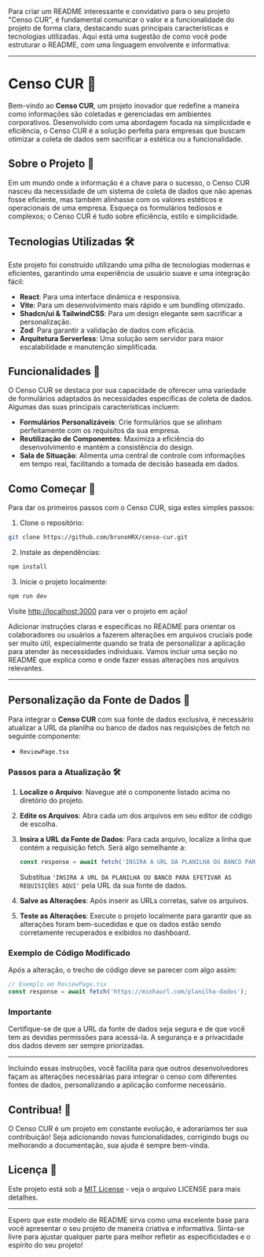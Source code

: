 Para criar um README interessante e convidativo para o seu projeto "Censo CUR", é fundamental comunicar o valor e a funcionalidade do projeto de forma clara, destacando suas principais características e tecnologias utilizadas. Aqui está uma sugestão de como você pode estruturar o README, com uma linguagem envolvente e informativa:

---

# Censo CUR 🚀

Bem-vindo ao **Censo CUR**, um projeto inovador que redefine a maneira como informações são coletadas e gerenciadas em ambientes corporativos. Desenvolvido com uma abordagem focada na simplicidade e eficiência, o Censo CUR é a solução perfeita para empresas que buscam otimizar a coleta de dados sem sacrificar a estética ou a funcionalidade.

## Sobre o Projeto 📘

Em um mundo onde a informação é a chave para o sucesso, o Censo CUR nasceu da necessidade de um sistema de coleta de dados que não apenas fosse eficiente, mas também alinhasse com os valores estéticos e operacionais de uma empresa. Esqueça os formulários tediosos e complexos; o Censo CUR é tudo sobre eficiência, estilo e simplicidade.

## Tecnologias Utilizadas 🛠

Este projeto foi construído utilizando uma pilha de tecnologias modernas e eficientes, garantindo uma experiência de usuário suave e uma integração fácil:

- **React**: Para uma interface dinâmica e responsiva.
- **Vite**: Para um desenvolvimento mais rápido e um bundling otimizado.
- **Shadcn/ui & TailwindCSS**: Para um design elegante sem sacrificar a personalização.
- **Zod**: Para garantir a validação de dados com eficácia.
- **Arquitetura Serverless**: Uma solução sem servidor para maior escalabilidade e manutenção simplificada.

## Funcionalidades 🌟

O Censo CUR se destaca por sua capacidade de oferecer uma variedade de formulários adaptados às necessidades específicas de coleta de dados. Algumas das suas principais características incluem:

- **Formulários Personalizáveis**: Crie formulários que se alinham perfeitamente com os requisitos da sua empresa.
- **Reutilização de Componentes**: Maximiza a eficiência do desenvolvimento e mantém a consistência do design.
- **Sala de Situação**: Alimenta uma central de controle com informações em tempo real, facilitando a tomada de decisão baseada em dados.

## Como Começar 🚀

Para dar os primeiros passos com o Censo CUR, siga estes simples passos:

1. Clone o repositório:
```bash
git clone https://github.com/brunoHRX/censo-cur.git
```

2. Instale as dependências:
```bash
npm install
```

3. Inicie o projeto localmente:
```bash
npm run dev
```

Visite [http://localhost:3000](http://localhost:3000) para ver o projeto em ação!

Adicionar instruções claras e específicas no README para orientar os colaboradores ou usuários a fazerem alterações em arquivos cruciais pode ser muito útil, especialmente quando se trata de personalizar a aplicação para atender às necessidades individuais. Vamos incluir uma seção no README que explica como e onde fazer essas alterações nos arquivos relevantes.

---

## Personalização da Fonte de Dados 🔄

Para integrar o **Censo CUR** com sua fonte de dados exclusiva, é necessário atualizar a URL da planilha ou banco de dados nas requisições de fetch no seguinte componente:

- `ReviewPage.tsx`


### Passos para a Atualização 🛠

1. **Localize o Arquivo**: Navegue até o componente listado acima no diretório do projeto.

2. **Edite os Arquivos**: Abra cada um dos arquivos em seu editor de código de escolha.

3. **Insira a URL da Fonte de Dados**:
   Para cada arquivo, localize a linha que contém a requisição fetch. Será algo semelhante a:
   ```typescript
   const response = await fetch('INSIRA A URL DA PLANILHA OU BANCO PARA EFETIVAR AS REQUISIÇÕES AQUI');
   ```
   Substitua `'INSIRA A URL DA PLANILHA OU BANCO PARA EFETIVAR AS REQUISIÇÕES AQUI'` pela URL da sua fonte de dados.

4. **Salve as Alterações**: Após inserir as URLs corretas, salve os arquivos.

5. **Teste as Alterações**: Execute o projeto localmente para garantir que as alterações foram bem-sucedidas e que os dados estão sendo corretamente recuperados e exibidos no dashboard.

### Exemplo de Código Modificado

Após a alteração, o trecho de código deve se parecer com algo assim:

```typescript
// Exemplo em ReviewPage.tsx
const response = await fetch('https://minhaurl.com/planilha-dados');
```


### Importante

Certifique-se de que a URL da fonte de dados seja segura e de que você tem as devidas permissões para acessá-la. A segurança e a privacidade dos dados devem ser sempre priorizadas.

---

Incluindo essas instruções, você facilita para que outros desenvolvedores façam as alterações necessárias para integrar o censo com diferentes fontes de dados, personalizando a aplicação conforme necessário.

## Contribua! 🤝

O Censo CUR é um projeto em constante evolução, e adoraríamos ter sua contribuição! Seja adicionando novas funcionalidades, corrigindo bugs ou melhorando a documentação, sua ajuda é sempre bem-vinda.

## Licença 📄

Este projeto está sob a [MIT License](LICENSE) - veja o arquivo LICENSE para mais detalhes.

---

Espero que este modelo de README sirva como uma excelente base para você apresentar o seu projeto de maneira criativa e informativa. Sinta-se livre para ajustar qualquer parte para melhor refletir as especificidades e o espírito do seu projeto!
